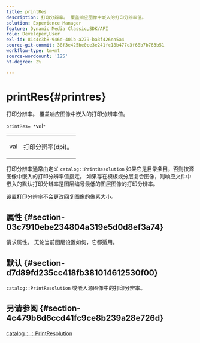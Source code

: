 ```yaml
---
title: printRes
description: 打印分辨率。 覆盖响应图像中嵌入的打印分辨率值。
solution: Experience Manager
feature: Dynamic Media Classic,SDK/API
role: Developer,User
exl-id: 81c4c3b8-946d-401b-a279-ba3f426ea5a4
source-git-commit: 38f3e425be0ce3e241fc18b477e3f68b7b763b51
workflow-type: tm+mt
source-wordcount: '125'
ht-degree: 2%

---
```


# printRes{#printres}

打印分辨率。 覆盖响应图像中嵌入的打印分辨率值。

`printRes= *`val`*`

<table id="simpletable_85C271760AE5466C96115027E6511559"> 
 <tr class="strow"> 
  <td class="stentry"> <p><span class="varname"> val</span> </p> </td> 
  <td class="stentry"> <p>打印分辨率(dpi)。 </p></td> 
 </tr> 
</table>

打印分辨率通常由定义 `catalog::PrintResolution` 如果它是目录条目，否则按源图像中嵌入的打印分辨率值指定。 如果存在模板或分层复合图像，则响应文件中嵌入的默认打印分辨率是图层编号最低的图层图像的打印分辨率。

设置打印分辨率不会更改回复图像的像素大小。

## 属性 {#section-03c7910ebe234804a319e5d0d8ef3a74}

请求属性。 无论当前图层设置如何，它都适用。

## 默认 {#section-d7d89fd235cc418fb381014612530f00}

`catalog::PrintResolution`
或嵌入源图像中的打印分辨率。

## 另请参阅 {#section-4c479b6d6ccd41fc9ce8b239a28e726d}

[catalog：：PrintResolution](../../../../../is-api/image-catalog/image-serving-api-ref/c-image-catalog-reference/c-image-svg-data-reference/c-image-data-reference/r-printresolution-cat.md#reference-4ebb2e136995470b84b7c5e10cb8e5f5)
